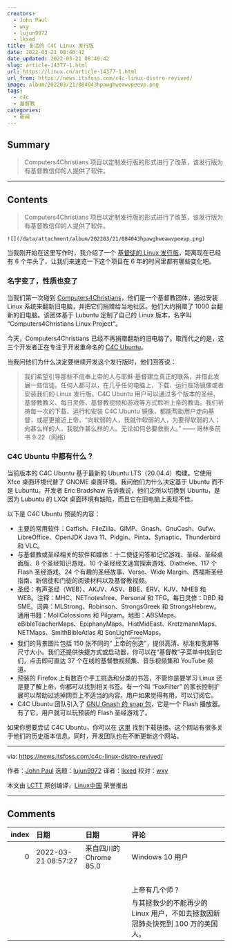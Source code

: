 ```yaml
---
creators:
  - John Paul
  - wxy
  - lujun9972
  - lkxed
title: 复活的 C4C Linux 发行版
date: 2022-03-21 08:40:42
date_updated: 2022-03-21 08:40:42
slug: article-14377-1.html
url: https://linux.cn/article-14377-1.html
url_from: https://news.itsfoss.com/c4c-linux-distro-revived/
image: album/202203/21/084043hpawghweawvpeevp.png
tags:
  - c4c
  - 基督教
categories:
  - 新闻
---
```


## Summary

> Computers4Christians 项目以定制发行版的形式进行了改革，该发行版为有基督教信仰的人提供了软件。

***

<!-- more -->

## Contents

> 
> Computers4Christians 项目以定制发行版的形式进行了改革，该发行版为有基督教信仰的人提供了软件。
> 
> 
> 

`![](/data/attachment/album/202203/21/084043hpawghweawvpeevp.png)`

当我刚开始在这里写作时，我介绍了一个 [基督徒的 Linux 发行版](https://itsfoss.com/computers-christians-linux/)，距离现在已经有 6 个年头了，让我们来速览一下这个项目在 6 年的时间里都有哪些变化吧。

### 名字变了，性质也变了

当我们第一次碰到 [Computers4Christians](https://computers4christians.org/)，他们是一个基督教团体，通过安装 Linux 系统来翻新旧电脑，并把它们捐赠给当地社区。他们大约捐赠了 1000 台翻新的旧电脑。该团体基于 Lubuntu 定制了自己的 Linux 版本，名字叫 “Computers4Christians Linux Project”。

今天，Computers4Christians 已经不再捐赠翻新的旧电脑了。取而代之的是，这三个开发者正在专注于开发重命名的 [C4C Ubuntu](https://computers4christians.org/C4C.html)。

当我问他们为什么决定要继续开发这个发行版时，他们回答说：

> 
> 我们希望引导那些不信奉上帝的人与耶稣·基督建立真正的联系，并借此发展一些信徒。任何人都可以，在几乎任何电脑上，下载、运行临场镜像或者安装我们的 Linux 发行版。C4C Ubuntu 用户可以通过多个版本的圣经、基督教教义、每日灵修、基督教视频和游戏等方式聆听上帝的教诲。我们祈祷每一次的下载、运行和安装 C4C Ubuntu 镜像，都能帮助用户走向基督，或是更接近上帝。“向软弱的人，我就作软弱的人，为要得软弱的人；向甚么样的人，我就作甚么样的人。无论如何总要救些人。” —— 哥林多前书 9:22（网络）
> 
> 
> 

### C4C Ubuntu 中都有什么？

当前版本的 C4C Ubuntu 基于最新的 Ubuntu LTS（20.04.4）构建。它使用 Xfce 桌面环境代替了 GNOME 桌面环境。我问他们为什么决定基于 Ubuntu 而不是 Lubuntu。开发者 Eric Bradshaw 告诉我说，他们之所以切换到 Ubuntu，是因为 Lubuntu 的 LXQt 桌面环境有缺陷，而且它在旧电脑上表现不佳。

以下是 C4C Ubuntu 预装的内容：

* 主要的常用软件：Catfish、FileZilla、GIMP、Gnash、GnuCash、Gufw、LibreOffice、OpenJDK Java 11、Pidgin、Pinta、Synaptic、Thunderbird 和 VLC。
* 与基督教或圣经相关的软件和媒体：十二使徒问答和记忆游戏、圣经、圣经桌面版、8 个圣经知识游戏、10 个圣经经文迷宫探索游戏、Diatheke、117 个 Flash 圣经游戏、24 个有趣的圣经故事、Verse、Wide Margin、西福斯圣经指南、新信徒和门徒的阅读材料以及基督教视频。
* 圣经：有声圣经（WEB）、AKJV、ASV、BBE、ERV、KJV、NHEB 和 WEB。注释：MHC、NETnotesfree、Personal 和 TFG。每日灵修：DBD 和 SME。词典：MLStrong、Robinson、StrongsGreek 和 StrongsHebrew。通用书籍：MollColossions 和 Pilgram。地图：ABSMaps、eBibleTeacherMaps、EpiphanyMaps、HistMidEast、KretzmannMaps、NETMaps、SmithBibleAtlas 和 SonLightFreeMaps。
* 我们的背景图片包括 150 张不同的“<ruby> 上帝的创造 <rt>  God's creation </rt></ruby>”，提供高清、标准和宽屏等尺寸大小。我们还提供快捷方式或启动器，你可以在“基督教”子菜单中找到它们，点击即可直达 37 个在线的基督教视频集、音乐视频集和 YouTube 频道。
* 预装的 Firefox 上有数百个手工挑选和分类的书签，不管你是要学习 Linux 还是要了解上帝，你都可以找到相关书签。有一个叫 “FoxFilter” 的家长控制扩展可以帮助过滤掉网页上不适当的内容，用户如果觉得有用，可以订阅它。
* C4C Ubuntu 团队引入了 [GNU Gnash 的 snap 包](https://snapcraft.io/gnash-raymii)，它是一个 Flash 播放器。有了它，用户就可以玩预装的 Flash 圣经游戏了。

如果你想要尝试 C4C Ubuntu，你可以在 [这里](https://computers4christians.org/Download.html) 找到下载链接。这个网站有很多关于他们的历史版本信息。同时，开发团队也在不断更新这个网站。

---

via: <https://news.itsfoss.com/c4c-linux-distro-revived/>

作者：[John Paul](https://news.itsfoss.com/author/john/) 选题：[lujun9972](https://github.com/lujun9972) 译者：[lkxed](https://github.com/lkxed) 校对：[wxy](https://github.com/wxy)

本文由 [LCTT](https://github.com/LCTT/TranslateProject) 原创编译，[Linux中国](https://linux.cn/) 荣誉推出

***

## Comments

|   index | 日期                | 日期                                   | 评论                                                                                                            |
|--------:|:--------------------|:---------------------------------------|:----------------------------------------------------------------------------------------------------------------|
|       0 | 2022-03-21 08:57:27 | 来自四川的 Chrome 85.0|Windows 10 用户 | 虽然信仰自由、信仰得救，但干这行的还信这玩意多少有点 ****？？？<br />          |
|         |                     |                                        | <br />                                                                         |
|         |                     |                                        | 上帝有几个师？<br />                                                                  |
|         |                     |                                        | 与其拯救少的不能再少的 Linux 用户，不如去拯救因新冠肺炎快死到 100 万的美国人。                                  |
